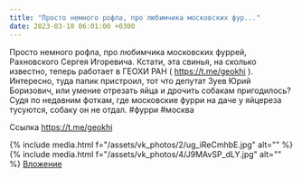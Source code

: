 ```yaml
---
title: "Просто немного рофла, про любимчика московских фур..."
date: 2023-03-10 06:01:00 +0300
---
```


Просто немного рофла, про любимчика московских фуррей, Рахновского Сергея Игоревича.
Кстати, эта свинья, на сколько известно, теперь работает в ГЕОХИ РАН ( https://t.me/geokhi ). Интересно, туда папик пристроил, тот что депутат Зуев Юрий Боризович, или умение отрезать яйца и дрочить собакам пригодилось?
Судя по недавним фоткам, где московские фурри на даче у яйцереза тусуются, собаку он не отдал.
#фурри #москва


Ссылка
https://t.me/geokhi

{% include media.html f="/assets/vk_photos/2/ug_iReCmhbE.jpg" alt="" %}
{% include media.html f="/assets/vk_photos/4/J9MAvSP_dLY.jpg" alt="" %}
[Вложение](https://t.me/geokhi)
